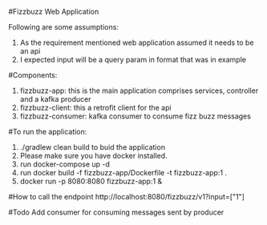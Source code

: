 #Fizzbuzz Web Application

Following are some assumptions:
1) As the requirement mentioned web application assumed it needs to be an api
2) I expected input will be a query param in format that was in example

#Components:
1) fizzbuzz-app: this is the main application comprises services, controller and a kafka producer
2) fizzbuzz-client: this a retrofit client for the api
3) fizzbuzz-consumer: kafka consumer to consume fizz buzz messages

#To run the application:
1) ./gradlew clean build to buid the application
2) Please make sure you have docker installed.
3) run docker-compose up -d
4) run docker build -f fizzbuzz-app/Dockerfile -t fizzbuzz-app:1 .
5) docker run -p 8080:8080 fizzbuzz-app:1 &

#How to call the endpoint
http://localhost:8080/fizzbuzz/v1?input=["1"]

#Todo
Add consumer for consuming messages sent by producer
